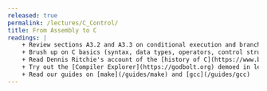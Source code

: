 ```yaml
---
released: true
permalink: /lectures/C_Control/
title: From Assembly to C
readings: |
    + Review sections A3.2 and A3.3 on conditional execution and branch instructions from the [ARM Instruction Set manual](/readings/armisa.pdf)
    + Brush up on C basics (syntax, data types, operators, control structures) via your favorite C reference; sections 1-2 of Nick Parlante's [EssentialC](http://cslibrary.stanford.edu/101/EssentialC.pdf); or chapters 1, 2, and 3 of K&R. Skip content on I/O and standard libraries (we are bare metal!)
    + Read Dennis Ritchie's account of the [history of C](https://www.bell-labs.com/usr/dmr/www/chist.html)
    + Try out the [Compiler Explorer](https://godbolt.org) demoed in lecture
    + Read our guides on [make](/guides/make) and [gcc](/guides/gcc)
---
```


